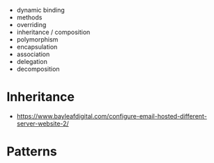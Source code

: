 - dynamic binding
- methods
- overriding
- inheritance / composition
- polymorphism
- encapsulation
- association
- delegation
- decomposition

# Inheritance
- https://www.bayleafdigital.com/configure-email-hosted-different-server-website-2/

# Patterns
